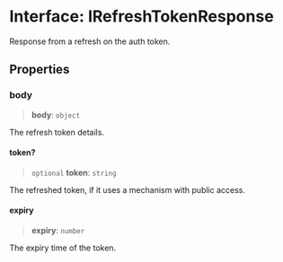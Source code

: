 # Interface: IRefreshTokenResponse

Response from a refresh on the auth token.

## Properties

### body

> **body**: `object`

The refresh token details.

#### token?

> `optional` **token**: `string`

The refreshed token, if it uses a mechanism with public access.

#### expiry

> **expiry**: `number`

The expiry time of the token.
